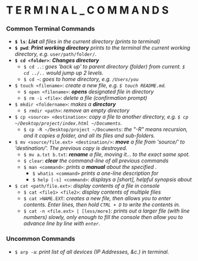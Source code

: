 # T E R M I N A L _ C O M M A N D S 

### Common Terminal Commands
- **```$ ls```**: *__List__ all files in the current directory (prints to terminal)*
- **```$ pwd```**: *__Print working directory__ prints to the terminal the current working directory, e.g.* ```user/path/folder/```.
- **```$ cd <folder>```**: *__Changes directory__*
  - ```$ cd ..```: *goes 'back up' to parent directory (folder) from current. ```$ cd ../..``` would jump up 2 levels.*
  - ```$ cd ~```: *goes to home directory, e.g. ```/Users/you```*
- ```$ touch <filename>```: *create a new file, e.g. ```$ touch README.md```.*
  - ```$ open <filename>```: *__opens__ designated file in directory*
  - ```$ rm -i <file>```: *delete a file (confirmation prompt)*
- ```$ mkdir <foldername>```: *makes a __directory__*
  - ```$ rmdir <path>```: *remove an empty directory*
- ```$ cp <source> <destination>```: *copy a file to another directory, e.g. ```$ cp ~/Desktop/project/index.html ~/Documents```.*
  - ```$ cp -R ~/Desktop/project ~/Documents```: *the "-R" means recursion, and it copies a folder, and all its files and sub-folders.*
- ```$ mv <source/file.ext> <destination/>```: *__move__ a file from 'source/' to 'destination/'. The previous copy is destroyed.*
  - ```$ mv a.txt b.txt```: *__rename__ a file, moving it... to the exact same spot.*
  - ```$ clear```: *__clear__ the command-line of all previous commands*
  - ```$ man <command>```: *prints a __manual__ about the specified <command>.*
    - ```$ whatis <command>``` *prints a one-line description for <command>*
    - ```$ help [-s] <command>```: *displays a [short], helpful synopsis about <command>*
- ```$ cat <path/file.ext>```: *display contents of a file in console*
  - ```$ cat <file1> <file2>```: *display contents of multiple files*
  - ```$ cat >NAME.EXT```: *creates a new file, then allows you to enter contents. Enter lines, then hold ```CTRL + D``` to write the contents in.*
  - ```$ cat -n <file.ext> | [less/more]```: *prints out a larger file (with line numbers) slowly, only enough to fill the console then allow you to advance line by line with ```enter```.*
### Uncommon Commands
- ```$ arp -a```: *print list of all devices (IP Addresses, &c.) in terminal.*
